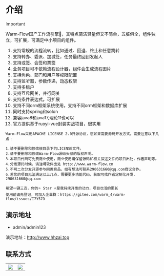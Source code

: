 # 介绍

> [!IMPORTANT]
> Warm-Flow国产工作流引擎🎉，其特点简洁轻量但又不简单，五脏俱全，组件独立，可扩展，可满足中小项目的组件。

1. 支持常规的流程流转，比如通过、回退、终止和任意跳转
2. 支持转办、委派、加减签，任务最终回到发起人
3. 支持或签、会签和票签
4. 业务项目可不依赖流程设计器，组件会生成流程图片
5. 支持角色、部门和用户等权限配置
6. 支持监听器，参数传递，动态权限 
7. 支持多租户
8. 支持互斥网关，并行网关
9. 支持条件表达式，可扩展
10. 支持不同orm框架系统使用，支持不同orm框架和数据库扩展
11. 同时支持spring和solon
12. 兼容java8和java17,理论11也可以
13. 官方提供基于ruoyi-vue封装实战项目，很实用

```shell
Warm-Flow采用APACHE LICENSE 2.0开源协议，您如果需要源码开发方式，需要注意以下几点：

1.请不要删除和修改根目录下的LICENSE文件。
2.请不要删除和修改Warm-Flow源码头部的版权声明。
3.本项目代码可免费商业使用，商业使用请保留源码和相关描述文件的项目出处，作者声明等。
4.分发源码时候，请注明软件出处 http://www.warm-flow.cn
5.不可二次分发开源参与同类竞品，如有想法可联系290631660@qq.com商议合作。
6.若您的项目无法满足以上几点，需要更多功能代码，获取可找作者定制化开发，290631660@qq.com
```

```shell
希望一键三连，你的⭐️ Star ⭐️是我持续开发的动力，项目也活的更长
使用前请先登记，可加入企业群：https://gitee.com/warm_4/warm-flow/issues/I7Y57D
```



## 演示地址

- admin/admin123

演示地址：http://www.hhzai.top

## 联系方式

<table>
    <tr>
        <td><img src="https://foruda.gitee.com/images/1714012802753863162/57b4e3a8_2218307.png"/></td>
        <td><img src="https://foruda.gitee.com/images/1714027440230712264/bb5259a5_2218307.png"/></td>
    </tr>
</table>

